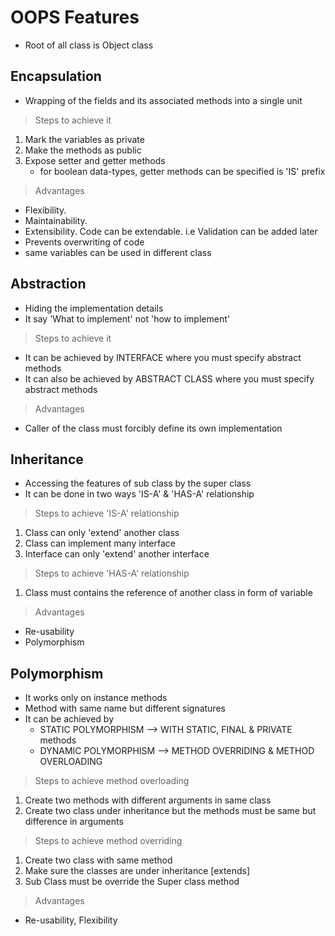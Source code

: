 # OOPS Features 
- Root of all class is Object class

## Encapsulation
- Wrapping of the fields and its associated methods into a single unit

> Steps to achieve it
1. Mark the variables as private
2. Make the methods as public
3. Expose setter and getter methods
   - for boolean data-types, getter methods can be specified is 'IS' prefix

> Advantages
- Flexibility. 
- Maintainability. 
- Extensibility. Code can be extendable. i.e Validation can be added later
- Prevents overwriting of code
- same variables can be used in different class


## Abstraction
- Hiding the implementation details 
- It say 'What to implement' not 'how to implement'

> Steps to achieve it
- It can be achieved by INTERFACE where you must specify abstract methods
- It can also be achieved by ABSTRACT CLASS where you must specify abstract methods

> Advantages
- Caller of the class must forcibly define its own implementation


## Inheritance
- Accessing the features of sub class by the super class
- It can be done in two ways 'IS-A' & 'HAS-A' relationship

> Steps to achieve 'IS-A' relationship 
1. Class can only 'extend' another class
2. Class can implement many interface
3. Interface can only 'extend' another interface

> Steps to achieve 'HAS-A' relationship
1. Class must contains the reference of another class in form of variable

> Advantages
- Re-usability
- Polymorphism


## Polymorphism
- It works only on instance methods
- Method with same name but different signatures
- It can be achieved by 
	- STATIC POLYMORPHISM  --> WITH STATIC, FINAL & PRIVATE methods
	- DYNAMIC POLYMORPHISM --> METHOD OVERRIDING & METHOD OVERLOADING

> Steps to achieve method overloading
1. Create two methods with different arguments in same class
2. Create two class under inheritance but the methods must be same but difference in arguments

> Steps to achieve method overriding
1. Create two class with same method
2. Make sure the classes are under inheritance [extends]
3. Sub Class must be override the Super class method

> Advantages
- Re-usability, Flexibility
